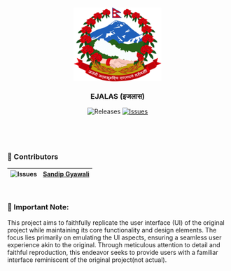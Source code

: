 <h3 align="center">
	<img src="https://github.com/SandipGyawali/ejalas/blob/main/public/image/header/logo.png" width="200" alt="Logo"/>
  <br/>
  <br/>
	EJALAS (इजलास)
</h3> 
<p align="center">
		<img alt="Releases" src="https://img.shields.io/github/v/release/SandipGyawali/ejalas?style=for-the-badge&logo=github&color=F2CDCD&logoColor=D9E0EE&labelColor=302D4"/></a>
	<a href="https://github.com/SandipGyawali/ejalas/issues">
		<img alt="Issues" src="https://img.shields.io/github/issues/SandipGyawali/ejalas?style=for-the-badge&logo=gitbook&color=B5E8E0&logoColor=D9E0EE&labelColor=302D41">
  </a>
</p>
&nbsp;
<p align="center"></p>

&nbsp;
### 🤝 Contributors

| <img alt="Issues" src="https://avatars.githubusercontent.com/u/66510112?v=4" width="25" height="25"> | <a href="https://github.com/SandipGyawali">Sandip Gyawali</a> |
|----------------|----------------|

&nbsp;
### 🚨 Important Note:

This project aims to faithfully replicate the user interface (UI) of the original project while maintaining its core functionality and design elements. The focus lies primarily on emulating the UI aspects, ensuring a seamless user experience akin to the original. Through meticulous attention to detail and faithful reproduction, this endeavor seeks to provide users with a familiar interface reminiscent of the original project(not actual).
